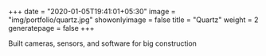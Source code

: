 +++
date = "2020-01-05T19:41:01+05:30"
image = "img/portfolio/quartz.jpg"
showonlyimage = false
title = "Quartz"
weight = 2
generatepage = false
+++

Built cameras, sensors, and software for big construction

